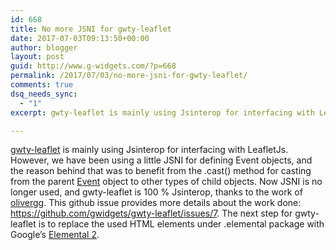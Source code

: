 ```yaml
---
id: 668
title: No more JSNI for gwty-leaflet
date: 2017-07-03T09:13:50+00:00
author: blogger
layout: post
guid: http://www.g-widgets.com/?p=668
permalink: /2017/07/03/no-more-jsni-for-gwty-leaflet/
comments: true
dsq_needs_sync:
  - "1"
excerpt: gwty-leaflet is mainly using Jsinterop for interfacing with LeafletJs. However, we have been using a little JSNI for defining Event objects, and the reason behind that was to benefit from the .cast() method for casting from the parent Event object to other types of child objects...

---
```

[gwty-leaflet](https://github.com/gwidgets/gwty-leaflet) is mainly using Jsinterop for interfacing with LeafletJs. However, we have been using a little JSNI for defining Event objects, and the reason behind that was to benefit from the .cast() method for casting from the parent [Event](https://github.com/gwidgets/gwty-leaflet/blob/master/src/main/java/com/gwidgets/api/leaflet/events/Event.java) object to other types of child objects. Now JSNI is no longer used, and gwty-leaflet is 100 % Jsinterop, thanks to the work of [olivergg](https://github.com/olivergg). This github issue provides more details about the work done: <https://github.com/gwidgets/gwty-leaflet/issues/7>. The next step for gwty-leaflet is to replace the used HTML elements under .elemental package with Google&#8217;s [Elemental 2](https://github.com/google/elemental2).